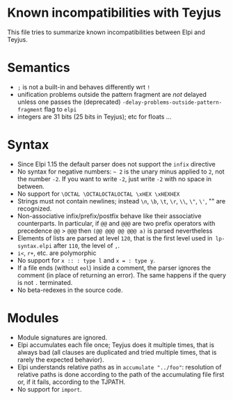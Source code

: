 Known incompatibilities with Teyjus
===================================

This file tries to summarize known incompatibilities between Elpi and Teyjus.

# Semantics

- `;` is not a built-in and behaves differently wrt `!`
- unification problems outside the pattern fragment are *not* delayed unless one passes the (deprecated) 
  `-delay-problems-outside-pattern-fragment` flag to `elpi`
- integers are 31 bits (25 bits in Teyjus); etc for floats ...

# Syntax

- Since Elpi 1.15 the default parser does not support the `infix` directive
- No syntax for negative numbers: `~ 2` is the unary minus applied to `2`,
  not the number `-2`. If you want to write `-2`, just write `-2` with no
  space in between.
- No support for `\OCTAL \OCTALOCTALOCTAL \xHEX \xHEXHEX`
- Strings must not contain newlines; instead
  `\n`, `\b`, `\t`, `\r`, `\\`, `\"`, `\'`, "" are recognized.
- Non-associative infix/prefix/postfix behave like their associative
  counterparts. In particular, if `@@` and `@@@` are two prefix operators
  with precedence `@@` > `@@@` then `(@@ @@@ @@ @@@ a)` is parsed nevertheless
- Elements of lists are parsed at level `120`, that is the first level used
  in` lp-syntax.elpi` after `110`, the level of `,`.
- `i<`, `r+`, etc. are polymorphic
- No support for `x :: : type l` and `x = : type y`.
- If a file ends (without `eol`) inside a comment, the parser ignores the 
  comment
  (in place of returning an error). The same happens if the query is not `.`
  terminated.
- No beta-redexes in the source code.

# Modules

- Module signatures are ignored.
- Elpi accumulates each file once; Teyjus does it multiple times, that is
  always bad (all clauses are duplicated and tried multiple times, that is
  rarely the expected behavior).
- Elpi understands relative paths as in `accumulate "../foo"`: resolution
  of relative paths is done according to the path of the accumulating file
  first or, if it fails, according to the TJPATH.
- No support for `import`.


